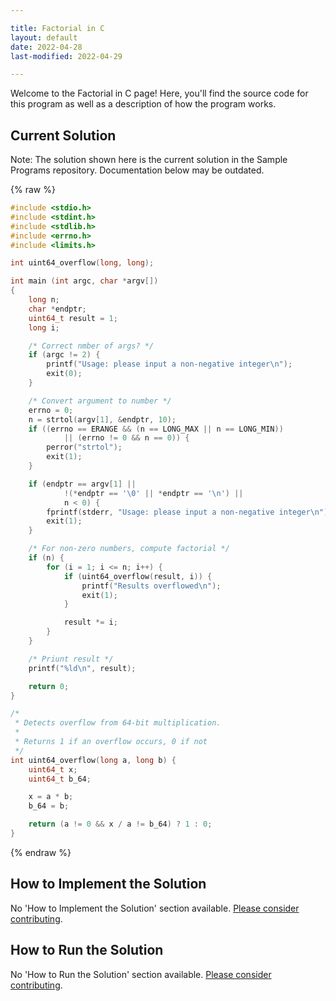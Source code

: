 ```yaml
---

title: Factorial in C
layout: default
date: 2022-04-28
last-modified: 2022-04-29

---
```


Welcome to the Factorial in C page! Here, you'll find the source code for this program as well as a description of how the program works.

## Current Solution

Note: The solution shown here is the current solution in the Sample Programs repository. Documentation below may be outdated.

{% raw %}

```C
#include <stdio.h>
#include <stdint.h>
#include <stdlib.h>
#include <errno.h>
#include <limits.h>

int uint64_overflow(long, long);

int main (int argc, char *argv[])
{
	long n;
	char *endptr;
	uint64_t result = 1;
	long i;

	/* Correct nmber of args? */
	if (argc != 2) {
		printf("Usage: please input a non-negative integer\n");
		exit(0);
	}

	/* Convert argument to number */
	errno = 0;
	n = strtol(argv[1], &endptr, 10);
	if ((errno == ERANGE && (n == LONG_MAX || n == LONG_MIN))
			|| (errno != 0 && n == 0)) {
		perror("strtol");
		exit(1);
	}

	if (endptr == argv[1] ||
			!(*endptr == '\0' || *endptr == '\n') ||
			n < 0) {
		fprintf(stderr, "Usage: please input a non-negative integer\n");
		exit(1);
	}

	/* For non-zero numbers, compute factorial */
	if (n) {
		for (i = 1; i <= n; i++) {
			if (uint64_overflow(result, i)) {
				printf("Results overflowed\n");
				exit(1);
			}

			result *= i;
		}
	}

	/* Priunt result */
	printf("%ld\n", result);

	return 0;
}

/*
 * Detects overflow from 64-bit multiplication.
 *
 * Returns 1 if an overflow occurs, 0 if not
 */
int uint64_overflow(long a, long b) {
	uint64_t x;
	uint64_t b_64;

	x = a * b;
	b_64 = b;

	return (a != 0 && x / a != b_64) ? 1 : 0;
}

```

{% endraw %}

## How to Implement the Solution

No 'How to Implement the Solution' section available. [Please consider contributing](https://github.com/TheRenegadeCoder/sample-programs-website).

## How to Run the Solution

No 'How to Run the Solution' section available. [Please consider contributing](https://github.com/TheRenegadeCoder/sample-programs-website).
